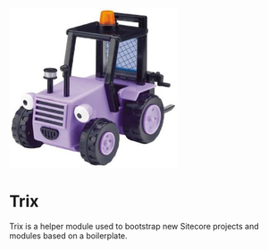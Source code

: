 <div class="chapterlogo"><img src="./trix.jpg" /></div>

# Trix

Trix is a helper module used to bootstrap new Sitecore projects and modules
based on a boilerplate.
